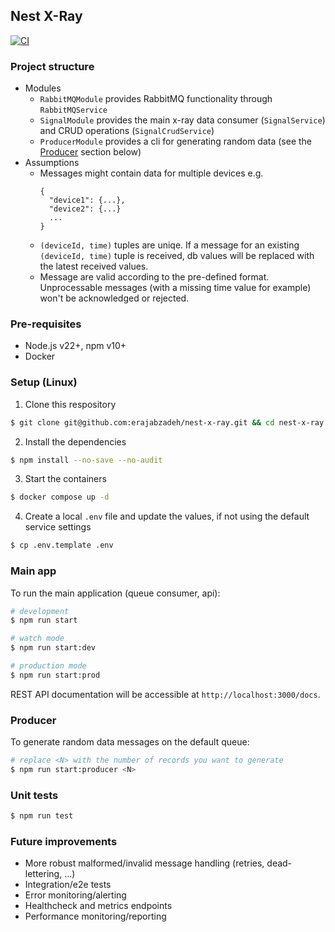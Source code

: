 ## Nest X-Ray
[![CI](https://github.com/erajabzadeh/nest-x-ray/actions/workflows/ci.yaml/badge.svg)](https://github.com/erajabzadeh/nest-x-ray/actions/workflows/ci.yaml)

### Project structure
- Modules
  - `RabbitMQModule` provides RabbitMQ functionality through `RabbitMQService`
  - `SignalModule` provides the main x-ray data consumer (`SignalService`) and CRUD operations (`SignalCrudService`)
  - `ProducerModule` provides a cli for generating random data (see the [Producer](#Producer) section below)
- Assumptions
  - Messages might contain data for multiple devices e.g.
    ```
    {
      "device1": {...},
      "device2": {...}
      ...
    }
    ```
  - `(deviceId, time)` tuples are uniqe. If a message for an existing `(deviceId, time)` tuple is received, db values will be replaced with the latest received values.
  - Message are valid according to the pre-defined format. Unprocessable messages (with a missing time value for example) won't be acknowledged or rejected.


### Pre-requisites
- Node.js v22+, npm v10+
- Docker


### Setup (Linux)

1. Clone this respository
  ```bash
  $ git clone git@github.com:erajabzadeh/nest-x-ray.git && cd nest-x-ray
  ```
2. Install the dependencies
  ```bash
  $ npm install --no-save --no-audit
  ```
3. Start the containers
  ```bash
  $ docker compose up -d
  ```
4.  Create a local `.env` file and update the values, if not using the default service settings
  ```bash
  $ cp .env.template .env
  ```


### Main app
To run the main application (queue consumer, api):

```bash
# development
$ npm run start

# watch mode
$ npm run start:dev

# production mode
$ npm run start:prod
```

REST API documentation will be accessible at `http://localhost:3000/docs`.



### Producer
To generate random data messages on the default queue:

```bash
# replace <N> with the number of records you want to generate
$ npm run start:producer <N>
```


### Unit tests

```bash
$ npm run test
```


### Future improvements
- More robust malformed/invalid message handling (retries, dead-lettering, ...)
- Integration/e2e tests
- Error monitoring/alerting
- Healthcheck and metrics endpoints
- Performance monitoring/reporting
